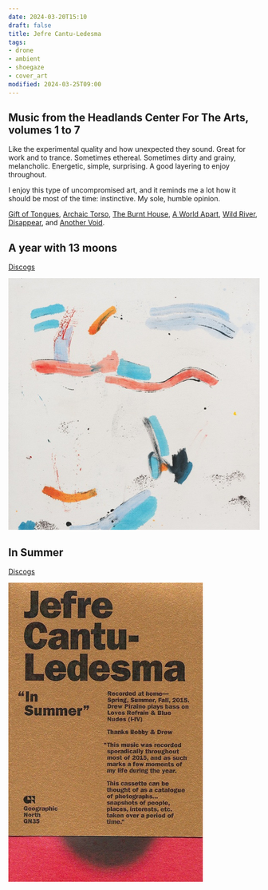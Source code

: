 ```yaml
---
date: 2024-03-20T15:10
draft: false
title: Jefre Cantu-Ledesma
tags:
- drone
- ambient
- shoegaze
- cover_art
modified: 2024-03-25T09:00
---
```


## Music from the Headlands Center For The Arts, volumes 1 to 7

Like the experimental quality and how unexpected they sound. Great for work and to trance. Sometimes ethereal. Sometimes dirty and grainy, melancholic. Energetic, simple, surprising. A good layering to enjoy throughout.

I enjoy this type of uncompromised art, and it reminds me a lot how it should be most of the time: instinctive. My sole, humble opinion.

[Gift of Tongues](https://www.discogs.com/master/826113-Jefre-Cantu-Ledesma-Gift-Of-Tongues), [Archaic Torso](https://www.discogs.com/master/826112-Jefre-Cantu-Ledesma-Archaic-Torso), [The Burnt House](https://www.discogs.com/master/826109-Jefre-Cantu-Ledesma-The-Burnt-House), [A World Apart](https://www.discogs.com/master/826108-Jefre-Cantu-Ledesma-A-World-Apart), [Wild River](https://www.discogs.com/master/826107-Jefre-Cantu-Ledesma-Wild-River), [Disappear](https://www.discogs.com/master/826106-Jefre-Cantu-Ledesma-Disappear), and [Another Void](https://www.discogs.com/master/826105-Jefre-Cantu-Ledesma-Another-Void).

## A year with 13 moons

[Discogs](https://www.discogs.com/master/817005-Jefre-Cantu-Ledesma-A-Year-With-13-Moons)

![](../attachment/vsc-paste/jefre-cantu-ledesma-240325090008.png)

## In Summer

[Discogs](https://www.discogs.com/master/1488757-Jefre-Cantu-Ledesma-In-Summer)

![](../attachment/vsc-paste/jefre-cantu-ledesma-240325090256.png)